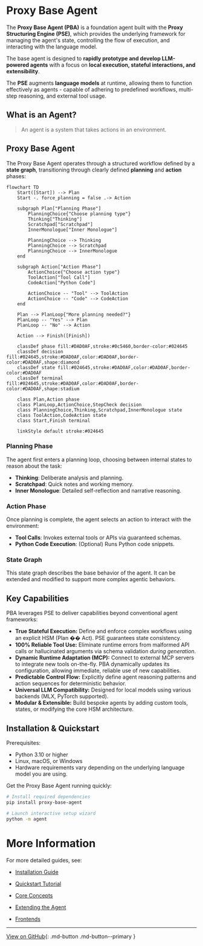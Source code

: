 # Proxy Base Agent

The **Proxy Base Agent (PBA)** is a foundation agent built with the **Proxy Structuring Engine (PSE)**, which provides the underlying framework for managing the agent's state, controlling the flow of execution, and interacting with the language model.

The base agent is designed to **rapidly prototype and develop LLM-powered agents** with a focus on **local execution, stateful interactions, and extensibility**.

The **PSE** augments **language models** at runtime, allowing them to function effectively as agents - capable of adhering to predefined workflows, multi-step reasoning, and external tool usage.

## What is an Agent?

> An agent is a system that takes actions in an environment.

## Proxy Base Agent

The Proxy Base Agent operates through a structured workflow defined by a **state graph**, transitioning through clearly defined **planning** and **action** phases:

```mermaid
flowchart TD
    Start([Start]) --> Plan
    Start -. force_planning = false .-> Action

    subgraph Plan["Planning Phase"]
        PlanningChoice{"Choose planning type"}
        Thinking["Thinking"]
        Scratchpad["Scratchpad"]
        InnerMonologue["Inner Monologue"]

        PlanningChoice --> Thinking
        PlanningChoice --> Scratchpad
        PlanningChoice --> InnerMonologue
    end

    subgraph Action["Action Phase"]
        ActionChoice{"Choose action type"}
        ToolAction["Tool Call"]
        CodeAction["Python Code"]

        ActionChoice -- "Tool" --> ToolAction
        ActionChoice -- "Code" --> CodeAction
    end

    Plan --> PlanLoop{"More planning needed?"}
    PlanLoop -- "Yes" --> Plan
    PlanLoop -- "No" --> Action

    Action --> Finish([Finish])

    classDef phase fill:#DAD0AF,stroke:#0c5460,border-color:#024645
    classDef decision fill:#024645,stroke:#DAD0AF,color:#DAD0AF,border-color:#DAD0AF,shape:diamond
    classDef state fill:#024645,stroke:#DAD0AF,color:#DAD0AF,border-color:#DAD0AF
    classDef terminal fill:#024645,stroke:#DAD0AF,color:#DAD0AF,border-color:#DAD0AF,shape:stadium

    class Plan,Action phase
    class PlanLoop,ActionChoice,StepCheck decision
    class PlanningChoice,Thinking,Scratchpad,InnerMonologue state
    class ToolAction,CodeAction state
    class Start,Finish terminal

    linkStyle default stroke:#024645
```

### Planning Phase

The agent first enters a planning loop, choosing between internal states to reason about the task:

*   **Thinking**: Deliberate analysis and planning.
*   **Scratchpad**: Quick notes and working memory.
*   **Inner Monologue**: Detailed self-reflection and narrative reasoning.

### Action Phase

Once planning is complete, the agent selects an action to interact with the environment:

*   **Tool Calls**: Invokes external tools or APIs via guaranteed schemas.
*   **Python Code Execution**: (Optional) Runs Python code snippets.

### State Graph

This state graph describes the base behavior of the agent.
It can be extended and modified to support more complex agentic behaviors.

## Key Capabilities

PBA leverages PSE to deliver capabilities beyond conventional agent frameworks:

*   **True Stateful Execution:** Define and enforce complex workflows using an explicit HSM (Plan �� Act). PSE guarantees state consistency.
*   **100% Reliable Tool Use:** Eliminate runtime errors from malformed API calls or hallucinated arguments via schema validation *during generation*.
*   **Dynamic Runtime Adaptation (MCP):** Connect to external MCP servers to integrate new tools on-the-fly. PBA dynamically updates its configuration, allowing immediate, reliable use of new capabilities.
*   **Predictable Control Flow:** Explicitly define agent reasoning patterns and action sequences for deterministic behavior.
*   **Universal LLM Compatibility:** Designed for local models using various backends (MLX, PyTorch supported).
*   **Modular & Extensible:** Build bespoke agents by adding custom tools, states, or modifying the core HSM architecture.

## Installation & Quickstart

Prerequisites:

- Python 3.10 or higher
- Linux, macOS, or Windows
- Hardware requirements vary depending on the underlying language model you are using.

Get the Proxy Base Agent running quickly:

```bash
# Install required dependencies
pip install proxy-base-agent

# Launch interactive setup wizard
python -m agent
```

# More Information

For more detailed guides, see:

- [Installation Guide](getting-started/installation.md)
- [Quickstart Tutorial](getting-started/quickstart.md)

- [Core Concepts](concepts/index.md)
- [Extending the Agent](extending/index.md)
- [Frontends](frontends/index.md)

---

[View on GitHub](https://github.com/TheProxyCompany/proxy-base-agent){: .md-button .md-button--primary }
